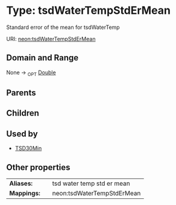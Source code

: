 
# Type: tsdWaterTempStdErMean


Standard error of the mean for tsdWaterTemp

URI: [neon:tsdWaterTempStdErMean](https://data.neonscience.org/tsdWaterTempStdErMean)


## Domain and Range

None ->  <sub>OPT</sub> [Double](types/Double.md)

## Parents


## Children


## Used by

 * [TSD30Min](TSD30Min.md)

## Other properties

|  |  |  |
| --- | --- | --- |
| **Aliases:** | | tsd water temp std er mean |
| **Mappings:** | | neon:tsdWaterTempStdErMean |

